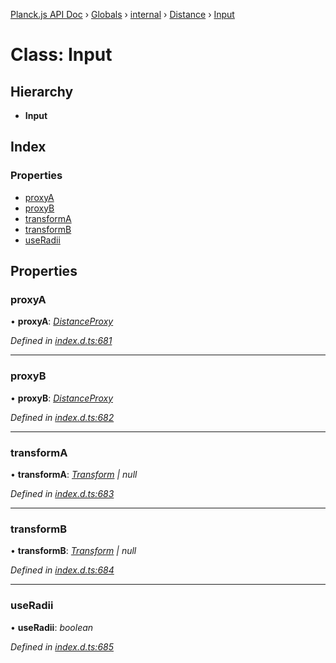 [Planck.js API Doc](../README.md) › [Globals](../globals.md) › [internal](../modules/internal.md) › [Distance](../modules/internal.distance.md) › [Input](internal.distance.input.md)

# Class: Input

## Hierarchy

* **Input**

## Index

### Properties

* [proxyA](internal.distance.input.md#proxya)
* [proxyB](internal.distance.input.md#proxyb)
* [transformA](internal.distance.input.md#transforma)
* [transformB](internal.distance.input.md#transformb)
* [useRadii](internal.distance.input.md#useradii)

## Properties

###  proxyA

• **proxyA**: *[DistanceProxy](distanceproxy.md)*

*Defined in [index.d.ts:681](https://github.com/shakiba/planck.js/blob/b7f66f1/lib/index.d.ts#L681)*

___

###  proxyB

• **proxyB**: *[DistanceProxy](distanceproxy.md)*

*Defined in [index.d.ts:682](https://github.com/shakiba/planck.js/blob/b7f66f1/lib/index.d.ts#L682)*

___

###  transformA

• **transformA**: *[Transform](transform.md) | null*

*Defined in [index.d.ts:683](https://github.com/shakiba/planck.js/blob/b7f66f1/lib/index.d.ts#L683)*

___

###  transformB

• **transformB**: *[Transform](transform.md) | null*

*Defined in [index.d.ts:684](https://github.com/shakiba/planck.js/blob/b7f66f1/lib/index.d.ts#L684)*

___

###  useRadii

• **useRadii**: *boolean*

*Defined in [index.d.ts:685](https://github.com/shakiba/planck.js/blob/b7f66f1/lib/index.d.ts#L685)*
